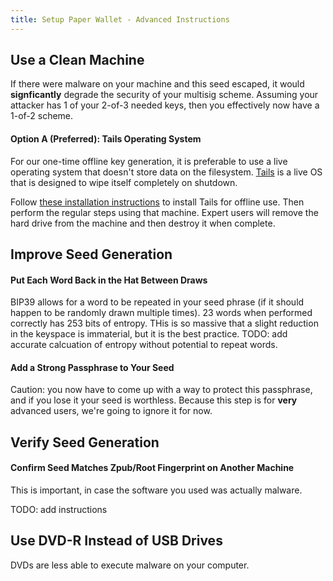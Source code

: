 ```yaml
---
title: Setup Paper Wallet - Advanced Instructions
---
```


## Use a Clean Machine
If there were malware on your machine and this seed escaped, it would **signficantly** degrade the security of your multisig scheme.
Assuming your attacker has 1 of your 2-of-3 needed keys, then you effectively now have a 1-of-2 scheme.

#### Option A (Preferred): Tails Operating System
For our one-time offline key generation, it is preferable to use a live operating system that doesn't store data on the filesystem.
[Tails](https://tails.boum.org/) is a live OS that is designed to wipe itself completely on shutdown.

Follow [these installation instructions](https://tails.boum.org/install/index.en.html) to install Tails for offline use.
Then perform the regular steps using that machine.
Expert users will remove the hard drive from the machine and then destroy it when complete.

## Improve Seed Generation

#### Put Each Word Back in the Hat Between Draws
BIP39 allows for a word to be repeated in your seed phrase (if it should happen to be randomly drawn multiple times).
23 words when performed correctly has 253 bits of entropy.
THis is so massive that a slight reduction in the keyspace is immaterial, but it is the best practice.
TODO: add accurate calcuation of entropy without potential to repeat words.

#### Add a Strong Passphrase to Your Seed
Caution: you now have to come up with a way to protect this passphrase, and if you lose it your seed is worthless.
Because this step is for **very** advanced users, we're going to ignore it for now.


## Verify Seed Generation

#### Confirm Seed Matches Zpub/Root Fingerprint on Another Machine
This is important, in case the software you used was actually malware.

TODO: add instructions

## Use DVD-R Instead of USB Drives
DVDs are less able to execute malware on your computer.
